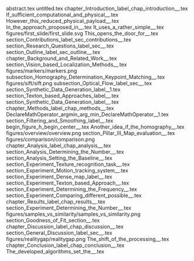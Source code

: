 abstract.tex
untitled.tex
chapter_Introduction_label_chap_introduction__.tex
If_sufficient_computational_and_physical__.tex
However_this_reduced_physical_payload__.tex
In_the_approach_proposed_in__.tex
It_uses_a_rather_simple__.tex
figures/first_slide/first_slide.svg
This_opens_the_door_for__.tex
section_Contributions_label_sec_contributions__.tex
section_Research_Questions_label_sec__.tex
section_Outline_label_sec_outline__.tex
chapter_Background_and_Related_Work__.tex
section_Vision_based_Localization_Methods__.tex
figures/markers/markers.png
subsection_Homography_Determination_Keypoint_Matching__.tex
figures/sift/sift.png
subsection_Optical_Flow_label_sec__.tex
section_Synthetic_Data_Generation_label__1.tex
section_Texton_based_Approaches_label__.tex
section_Synthetic_Data_Generation_label__.tex
chapter_Methods_label_chap_methods__.tex
DeclareMathOperator_argmin_arg_min_DeclareMathOperator__1.tex
section_Filtering_and_Smoothing_label__.tex
begin_figure_h_begin_center__.tex
Another_idea_if_the_homography__.tex
figures/overview/overview.png
section_Pillar_III_Map_evaluation__.tex
figures/comparison/comparison.png
chapter_Analysis_label_chap_analysis__.tex
section_Analysis_Determining_the_Number__.tex
section_Analysis_Setting_the_Baseline__.tex
section_Experiment_Texture_recognition_task__.tex
section_Experiment_Motion_tracking_system__.tex
section_Experiment_Dense_map_label__.tex
section_Experiment_Texton_based_Approach__.tex
section_Experiment_Determining_the_Frequency__.tex
section_Experiment_Comparing_different_possible__.tex
chapter_Results_label_chap_results__.tex
section_Experiment_Determining_the_Number__.tex
figures/samples_vs_similarity/samples_vs_similarity.png
section_Goodness_of_Fit_section__.tex
chapter_Discussion_label_chap_discussion__.tex
section_General_Discussion_label_sec__.tex
figures/realitygap/realitygap.png
The_shift_of_the_processing__.tex
chapter_Conclusion_label_chap_conclusion__.tex
The_developed_algorithms_set_the__.tex
